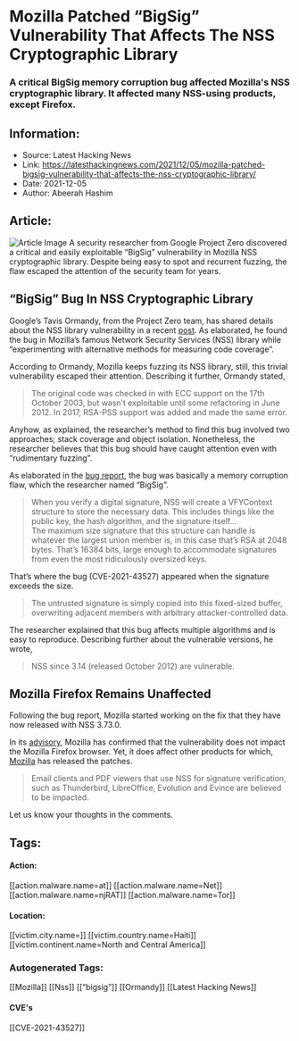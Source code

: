 # Mozilla Patched “BigSig” Vulnerability That Affects The NSS Cryptographic Library
### A critical BigSig memory corruption bug affected Mozilla's NSS cryptographic library. It affected many NSS-using products, except Firefox.

## Information:
+ Source: Latest Hacking News
+ Link: https://latesthackingnews.com/2021/12/05/mozilla-patched-bigsig-vulnerability-that-affects-the-nss-cryptographic-library/
+ Date: 2021-12-05
+ Author: Abeerah Hashim


## Article:
![Article Image](https://latesthackingnews.com/wp-content/uploads/2019/01/mozilla-firefox-69-e1548942912750.jpg)
 A security researcher from Google Project Zero discovered a critical and easily exploitable “BigSig” vulnerability in Mozilla NSS cryptographic library. Despite being easy to spot and recurrent fuzzing, the flaw escaped the attention of the security team for years.

 “BigSig” Bug In NSS Cryptographic Library
-----------------------------------------

 Google’s Tavis Ormandy, from the Project Zero team, has shared details about the NSS library vulnerability in a recent [post](https://googleprojectzero.blogspot.com/2021/12/this-shouldnt-have-happened.html). As elaborated, he found the bug in Mozilla’s famous Network Security Services (NSS) library while “experimenting with alternative methods for measuring code coverage”.

 According to Ormandy, Mozilla keeps fuzzing its NSS library, still, this trivial vulnerability escaped their attention. Describing it further, Ormandy stated,

 
> The original code was checked in with ECC support on the 17th October 2003, but wasn’t exploitable until some refactoring in June 2012. In 2017, RSA-PSS support was added and made the same error.
> 
> 

 Anyhow, as explained, the researcher’s method to find this bug involved two approaches; stack coverage and object isolation. Nonetheless, the researcher believes that this bug should have caught attention even with “rudimentary fuzzing”.

 As elaborated in the [bug report](https://bugs.chromium.org/p/project-zero/issues/detail?id=2237), the bug was basically a memory corruption flaw, which the researcher named “BigSig”.

 
> When you verify a digital signature, NSS will create a VFYContext structure to store the necessary data. This includes things like the public key, the hash algorithm, and the signature itself…  
>  The maximum size signature that this structure can handle is whatever the largest union member is, in this case that’s RSA at 2048 bytes. That’s 16384 bits, large enough to accommodate signatures from even the most ridiculously oversized keys.
> 
> 

 That’s where the bug (CVE-2021-43527) appeared when the signature exceeds the size.

 
> The untrusted signature is simply copied into this fixed-sized buffer, overwriting adjacent members with arbitrary attacker-controlled data.
> 
> 

 The researcher explained that this bug affects multiple algorithms and is easy to reproduce. Describing further about the vulnerable versions, he wrote,

 
> NSS since 3.14 (released October 2012) are vulnerable.
> 
> 

 Mozilla Firefox Remains Unaffected
----------------------------------

 Following the bug report, Mozilla started working on the fix that they have now released with NSS 3.73.0.

 In its [advisory](https://www.mozilla.org/en-US/security/advisories/mfsa2021-51/), Mozilla has confirmed that the vulnerability does not impact the Mozilla Firefox browser. Yet, it does affect other products for which, [Mozilla](https://latesthackingnews.com/tag/mozilla/) has released the patches.

 
> Email clients and PDF viewers that use NSS for signature verification, such as Thunderbird, LibreOffice, Evolution and Evince are believed to be impacted.
> 
> 

 Let us know your thoughts in the comments.

   


## Tags:

#### Action:
[[action.malware.name=at]] [[action.malware.name=Net]] [[action.malware.name=njRAT]] [[action.malware.name=Tor]]

#### Location:
[[victim.city.name=]] [[victim.country.name=Haiti]] [[victim.continent.name=North and Central America]]

### Autogenerated Tags:
[[Mozilla]] [[Nss]] [[“bigsig”]] [[Ormandy]] [[Latest Hacking News]]
#### CVE's
[[CVE-2021-43527]]

